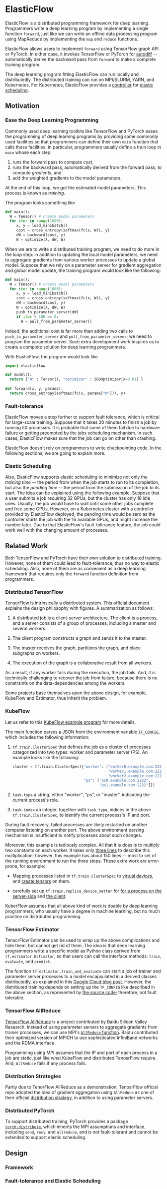 # ElasticFlow

ElasticFlow is a distributed programming framework for deep learning.  Programmers write a deep learning program by implementing a single function `forward`, just like we can write an offline data processing program using MapReduce by implementing the `map` and `reduce` functions.

ElasticFlow allows users to implement `forward` using TensorFlow graph API or PyTorch.  In either case, it invokes TensorFlow or PyTorch for [autodiff](https://arxiv.org/abs/1502.05767) -- automatically derive the backward pass from `forward` to make a complete training program.

The deep learning program fitting ElasticFlow can run locally and distributedly.  The distributed training can run on MPI/SLURM, YARN, and Kubernetes.  For Kubernetes, ElasticFlow provides a [controller](https://kubernetes.io/docs/concepts/workloads/controllers/) for [elastic scheduling](https://kubernetes.io/blog/2017/12/paddle-paddle-fluid-elastic-learning/).


## Motivation

### Ease the Deep Learning Programming

Commonly used deep learning toolkits like TensorFlow and PyTorch eases the programming of deep learning programs by providing some commonly used facilities so that programmers can define their own `main` function that calls these facilities.  In particular, programmers usually define a train loop in `main` whose each step: 

1. runs the forward pass to compute *cost*,
1. runs the backward pass, automatically derived from the forward pass, to compute *gradients*, and
1. add the weighted gradients to the model parameters.

At the end of this loop, we got the estimated model parameters.  This process is known as *training*.

The program looks something like

```python
def main():
  W = Tensor() # create model parameters
  for iter in range(1000):
     x, y = load_minibatch()
     cost = cross_entropy(softmax(fc(x, W)), y)
     dW = backward(cost, y)
     W = optimize(λ, dW, W)
```

When we are to write a distributed training program, we need to do more in the loop step: in addition to updating the local model parameters, we need to aggregate gradients from various worker processes to update a global model.  Suppose that we rely on a parameter server for gradient aggregation and global model update, the training program would look like the following:

```python
def main():
  W = Tensor() # create model parameters
  for iter in range(1000):
     x, y = load_minibatch()
     cost = cross_entropy(softmax(fc(x, W)), y)
     dW = backward(cost, y)
     W = optimize(λ, dW, W)
     push_to_parameter_server(dW)
     if iter % 100 == 0:
       W = pull_from_parameter_server()
```

Indeed, the additional cost is far more than adding two calls to `push_to_parameter_server` and `pull_from_parameter_server`; we need to program the parameter server.  Such extra development work inspires us to create a complete solution for deep learning programmers.

With ElasticFlow, the program would look like

```python
import elasticflow

def model():
  return {"W" : Tensor(), "optimizer" : SGDOptimizer(λ=0.01) }
  
def forward(x, y, params):
  return cross_entropy(softmax(fc(x, params["W"])), y)
```
  
### Fault-tolerance

ElasticFlow moves a step further to support fault tolerance, which is critical for large-scale training.  Suppose that it takes 20 minutes to finish a job by running 50 processes.  It is probable that some of them fail due to hardware failure or getting preempted by the jobs scheduling mechanism.  In such cases, ElasticFlow makes sure that the job can go on other than crashing.

ElasticFlow doesn't rely on programmers to write checkpointing code.  In the following sections, we are going to explain more.

### Elastic Scheduling

Also, ElasticFlow supports elastic scheduling to minimize not only the *training time* -- the period from when the job starts to run to its completion, but also the *pending time* -- the period from the submission of the job to its start.  The idea can be explained using the following example.   Suppose that a user submits a job requiring 32 GPUs, but the cluster has only 16 idle ones.  Usually, the job would have to wait until some other jobs complete and free some GPUs.  However, on a Kubernetes cluster with a controller provided by ElasticFlow deployed, the pending time would be zero as the controller starts the job with the 16 available GPUs, and might increase the number later.  Due to that ElasticFlow's fault-tolerance feature, the job could work well with the changing amount of processes.

## Related Work

Both TensorFlow and PyTorch have their own solution to distributed training.  However, none of them could lead to fault-tolerance, thus no way to elastic scheduling.  Also, none of them are as convenient as a deep learning framework that requires only the `forward` function definition from programmers.

### Distributed TensorFlow

TensorFlow is intrinsically a distributed system. [This official document](https://www.tensorflow.org/extend/architecture) explains the design philosophy with figures.  A summarization as follows:

1. A distributed job is a client-server architecture.  The client is a process, and a server consists of a group of processes, including a master and several workers.

1. The client program constructs a graph and sends it to the master.

1. The master receives the graph, partitions the graph, and place subgraphs on workers.

1. The execution of the graph is a collaborative result from all workers.

As a result, if any worker fails during the execution, the job fails.  And, it is technically challenging to recover the job from failure, because there is no constraints on the data-dependencies among the workers.

Some projects base themselves upon the above design, for example, KubeFlow and Estimator, thus inherit the problem.

### KubeFlow

Let us refer to this [KubeFlow example program](https://github.com/kubeflow/tf-operator/blob/v0.3.0/examples/tf_sample/tf_smoke.py) for more details.

The main function parses a JSON from the environment variable [`TF_CONFIG`](https://cloud.google.com/ml-engine/docs/tensorflow/distributed-training-details#tf-config-format), which includes the following information:

1. `tf.train.ClusterSpec` that defines the job as a cluster of processes categorized into two types: worker and parameter server (PS).  An example looks like the following:

   ```python
   cluster = tf.train.ClusterSpec({"worker": ["worker0.example.com:2222",
                                              "worker1.example.com:2222",
                                              "worker2.example.com:2222"],
                                   "ps": ["ps0.example.com:2222",
                                          "ps1.example.com:2222"]})
   ```

1. `task.type` a string, either "worker", "ps", or "master", indicating the current process's role.
1. `task.index` an integer, together with `task.type`, indices in the above `tf.train.ClusterSpec`, to identify the current process's IP and port.

During fault recovery, failed processes are likely restarted on another computer listening on another port.  The above environment parsing mechanism is insufficient to notify processes about such changes.

Moreover, this example is tediously complex.  All that it is does is to multiply two constants on each worker.  It takes only [three lines](https://github.com/kubeflow/tf-operator/blob/fac8eff892f0e8ffa331952ab2d89e0ab18d99a3/examples/tf_sample/tf_smoke.py#L61-L63) to describe this multiplication; however, this example has about 150 lines -- most to set of the running environment to run the three steps.  These extra work are error-prone, for example:

- Mapping processes listed in `tf.train.ClusterSpec` to [virtual *devices*](https://github.com/kubeflow/tf-operator/blob/fac8eff892f0e8ffa331952ab2d89e0ab18d99a3/examples/tf_sample/tf_smoke.py#L57-L59), and [create tensors](https://github.com/kubeflow/tf-operator/blob/fac8eff892f0e8ffa331952ab2d89e0ab18d99a3/examples/tf_sample/tf_smoke.py#L60-L63) on them.

- carefully set up `tf.train.replica_device_setter` for [for a process on the server-side](https://github.com/kubeflow/tf-operator/blob/fac8eff892f0e8ffa331952ab2d89e0ab18d99a3/examples/tf_sample/tf_smoke.py#L120-L122) and [the client](https://github.com/kubeflow/tf-operator/blob/fac8eff892f0e8ffa331952ab2d89e0ab18d99a3/examples/tf_sample/tf_smoke.py#L127).

KuberFlow assumes that all above kind of work is doable by deep learning programmers, who usually have a degree in machine learning, but no much practice on distributed programming.

### TenosrFlow Estimator

TensorFlow Estimator can be used to wrap up the above complications and hide them, but cannot get rid of them. The idea is that deep learning programmers write a specific model as Python class derived from `tf.estimator.Estimator`, so that users can call the interface methods: `train`, `evaluate`, and `predict`.

The function `tf.estimator.train_and_evaluate` can start a job of trainer and parameter server processes to a model encapsulated in a derived classes distributedly, as explained in this [Google Cloud blog post](https://cloud.google.com/blog/products/gcp/easy-distributed-training-with-tensorflow-using-tfestimatortrain-and-evaluate-on-cloud-ml-engine).  However, the distributed training depends on setting up the `TF_CONFIG` like described in the above section, as represented by [the source code](https://github.com/tensorflow/tensorflow/blob/c19e29306ce1777456b2dbb3a14f511edf7883a8/tensorflow/python/estimator/training.py#L349-L374); therefore, not fault tolerable.

### TensorFlow AllReduce

[TensorFlow AllReduce](https://github.com/baidu-research/tensorflow-allreduce) is a project contributed by Baidu Silicon Valley Research.  Instead of using parameter servers to aggregate gradients from trainer processes, we can use MPI's [`AllReduce` function](https://www.mpich.org/static/docs/v3.1/www3/MPI_Allreduce.html).  Baidu contributed their optimized version of MPICH to use sophisticated InfiniBand networks and the RDMA interface.

Programming using MPI assumes that the IP and port of each process in a job are static, just like what KubeFlow and distributed TenosrFlow require.  And, `AllReduce` fails if any process fails.

### Distribution Strategies

Partly due to TenorFlow AllReduce as a demonstration, TenosrFlow official repo adopted the idea of gradient aggregation using `AllReduce` as one of their official [distribution strategy](https://www.tensorflow.org/api_docs/python/tf/contrib/distribute/DistributionStrategy), in addition to using parameter servers.

### Distributed PyTorch

To support distributed training, PyTorch provides a package [`torch.distribute`](https://pytorch.org/tutorials/intermediate/dist_tuto.html), which inherits the MPI assumptions and interface, including `send`, `recv`, and `allreduce`, and is not fault-tolerant and cannot be extended to support elastic scheduling.

## Design

### Framework

### Fault-tolerance and Elastic Scheduling
